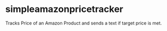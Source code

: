 # simpleamazonpricetracker
Tracks Price of an Amazon Product and sends a text if target price is met.
